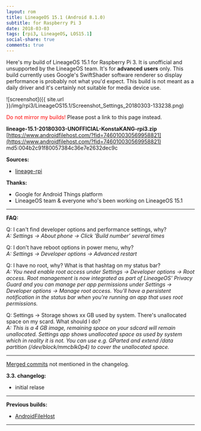 ```yaml
---
layout: rom
title: LineageOS 15.1 (Android 8.1.0)
subtitle: for Raspberry Pi 3
date: 2018-03-03
tags: [rpi3, LineageOS, LOS15.1]
social-share: true
comments: true
---
```


Here's my build of LineageOS 15.1 for Raspberry Pi 3. It is unofficial and unsupported by the LineageOS team. It's for **advanced users** only. This build currently uses Google's SwiftShader software renderer so display performance is probably not what you'd expect. This build is not meant as a daily driver and it's certainly not suitable for media device use.

![screenshot]({{ site.url }}/img/rpi3/LineageOS15.1/Screenshot_Settings_20180303-133238.png)

<span style="color:#FF0000;">Do not mirror my builds!</span> Please post a link to this page instead.

**lineage-15.1-20180303-UNOFFICIAL-KonstaKANG-rpi3.zip**  
[https://www.androidfilehost.com/?fid=746010030569958821](https://www.androidfilehost.com/?fid=746010030569958821)  
md5:004b2c91f80057384c36e7e2632dec9c

**Sources:**

- [lineage-rpi](https://github.com/lineage-rpi)

**Thanks:**

- Google for Android Things platform
- LineageOS team & everyone who's been working on LineageOS 15.1

----

**FAQ:**

Q: I can't find developer options and performance settings, why?  
*A: Settings -> About phone -> Click 'Build number' several times*

Q: I don't have reboot options in power menu, why?  
*A: Settings -> Developer options -> Advanced restart*

Q: I have no root, why? What is that hashtag on my status bar?  
*A: You need enable root access under Settings -> Developer options -> Root access. Root management is now integrated as part of LineageOS' Privacy Guard and you can manage per app permissions under Settings -> Developer options -> Manage root access. You'll have a persistent notification in the status bar when you're running an app that uses root permissions.*

Q: Settings -> Storage shows xx GB used by system. There's unallocated space on my scard. What should I do?  
*A: This is a 4 GB image, remaining space on your sdcard will remain unallocated. Settings app shows unallocated space as used by system which in reality it is not. You can use e.g. GParted and extend /data partition (/dev/block/mmcblk0p4) to cover the unallocated space.*

----

[Merged commits](https://review.lineageos.org/#/q/status:merged++branch:lineage-15.1+-project:%255E.*device.*+-project:%255E.*kernel.*,n,z) not mentioned in the changelog.

**3.3. changelog:**

- initial relase

----

**Previous builds:**

- [AndroidFileHost](https://www.androidfilehost.com/?w=files&flid=254102)

----
